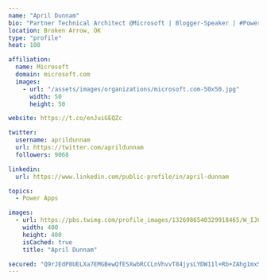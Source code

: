 ```yaml
---
name: "April Dunnam"
bio: "Partner Technical Architect @Microsoft | Blogger-Speaker | #PowerApps, #PowerAutomate, #Office365, #SharePoint | #WIT | #Karaoke Queen"
location: Broken Arrow, OK
type: "profile"
heat: 108

affiliation:
  name: Microsoft
  domain: microsoft.com
  images:
    - url: "/assets/images/organizations/microsoft.com-50x50.jpg"
      width: 50
      height: 50

website: https://t.co/enJuiGEQZc

twitter:
  username: aprildunnam
  url: https://twitter.com/aprildunnam
  followers: 9068

linkedin:
  url: https://www.linkedin.com/public-profile/in/april-dunnam

topics:
  - Power Apps

images:
  - url: https://pbs.twimg.com/profile_images/1326986540329918465/W_IJ6Ih2_400x400.jpg
    width: 400
    height: 400
    isCached: true
    title: "April Dunnam"

secured: "Q9rJEdP8UELXa7EMGBewQfESXwbRCCLnVhvvT84jysLYDW11l+Rb+ZAhg1mxSH8shn8VUMP5ukqK7vyEe3elk99uVcs4oKglBIvga2qrjAEBsD70duimT+R+vRrqcTOxHp3l9rQHiwkgQTgVRO+4AhPYAhDKLPv0J4vGw383M58ZSmbj4eRIevspV4RJ7hnuIw+/8yarMh65C1VKzgtxvfJkIc5sC58RcXvw9di1DRd5aThqBI+VeOR4yD6TCjjXO7zlwpgzQT8H+AeSBkhI1eb1JXhPZWhximRJ9txN8lov/aw0/cxnJUK2MyWfWCcMyVP/13aZoQw/fbgkl3N47l3D1SB3QXDtv0Eqc3M2azllenLfvshNk3Dv/8mpc3H8wlSxjY0p+4ykQSUaIZ84VAR35sT9vDEwy3ld2Iqmq5g=;yyDoURK/uSVnQXWkzo0kHg=="
---
```


